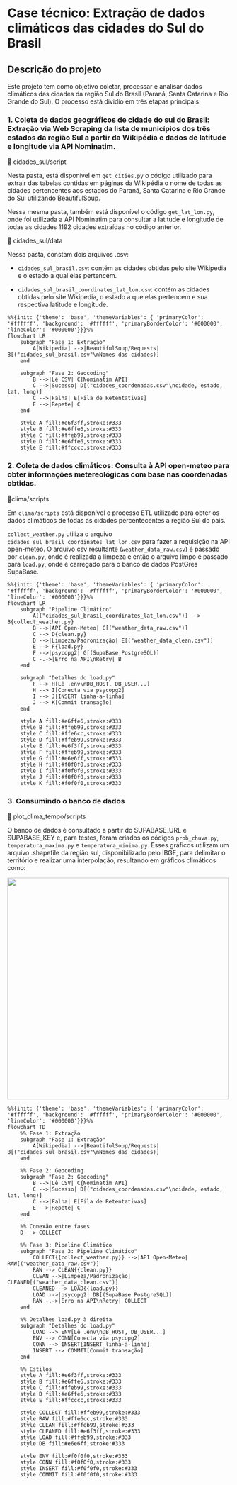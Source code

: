 # Case técnico: Extração de dados climáticos das cidades do Sul do Brasil

## Descrição do projeto

Este projeto tem como objetivo coletar, processar e analisar dados climáticos das cidades da região Sul do Brasil (Paraná, Santa Catarina e Rio Grande do Sul). O processo está dividio em três etapas principais:

### 1. Coleta de dados geográficos de cidade do sul do Brasil: Extração via Web Scraping da lista de municípios dos três estados da região Sul a partir da Wikipédia e dados de latitude e longitude via API Nominatim.

📁 cidades_sul/script

Nesta pasta, está disponível em `get_cities.py` o código utilizado para extrair das tabelas contidas em páginas da Wikipédia o nome de todas as cidades pertencentes aos estados do Paraná, Santa Catarina e Rio Grande do Sul utilizando BeautifulSoup.

Nessa mesma pasta, também está disponível o código `get_lat_lon.py`, onde foi utilizada a API Nominatim para consultar a latitude e longitude de todas as cidades 1192 cidades extraídas no código anterior. 

📁 cidades_sul/data

Nessa pasta, constam dois arquivos .csv: 

- `cidades_sul_brasil.csv`: contém as cidades obtidas pelo site Wikipedia e o estado a qual elas pertencem.

- `cidades_sul_brasil_coordinates_lat_lon.csv`: contém as cidades obtidas pelo site Wikipedia, o estado a que elas pertencem e sua respectiva latitude e longitude.

```mermaid
%%{init: {'theme': 'base', 'themeVariables': { 'primaryColor': '#ffffff', 'background': '#ffffff', 'primaryBorderColor': '#000000', 'lineColor': '#000000'}}}%%
flowchart LR
    subgraph "Fase 1: Extração"
        A[Wikipedia] -->|BeautifulSoup/Requests| B[("cidades_sul_brasil.csv"\nNomes das cidades)]
    end

    subgraph "Fase 2: Geocoding"
        B -->|Lê CSV| C{Nominatim API}
        C -->|Sucesso| D[("cidades_coordenadas.csv"\ncidade, estado, lat, long)]
        C -->|Falha| E[Fila de Retentativas]
        E -->|Repete| C
    end

    style A fill:#e6f3ff,stroke:#333
    style B fill:#e6ffe6,stroke:#333
    style C fill:#ffeb99,stroke:#333
    style D fill:#e6ffe6,stroke:#333
    style E fill:#ffcccc,stroke:#333
```


### 2. Coleta de dados climáticos: Consulta à API open-meteo para obter informações metereológicas com base nas coordenadas obtidas.

📁clima/scripts

Em `clima/scripts` está disponível o processo ETL utilizado para obter os dados climáticos de todas as cidades percentecentes a região Sul do país. 

`collect_weather.py` utiliza o arquivo `cidades_sul_brasil_coordinates_lat_lon.csv` para fazer a requisição na API open-meteo. O arquivo csv resultante (`weather_data_raw.csv`) é passado por `clean.py`, onde é realizada a limpeza e então o arquivo limpo é passado para `load.py`, onde é carregado para o banco de dados PostGres SupaBase.

```mermaid
%%{init: {'theme': 'base', 'themeVariables': { 'primaryColor': '#ffffff', 'background': '#ffffff', 'primaryBorderColor': '#000000', 'lineColor': '#000000'}}}%%
flowchart LR
    subgraph "Pipeline Climático"
        A[("cidades_sul_brasil_coordinates_lat_lon.csv")] --> B{collect_weather.py}
        B -->|API Open-Meteo| C[("weather_data_raw.csv")]
        C --> D{clean.py}
        D -->|Limpeza/Padronização| E[("weather_data_clean.csv")]
        E --> F{load.py}
        F -->|psycopg2| G[(SupaBase PostgreSQL)]
        C -.->|Erro na API\nRetry| B
    end

    subgraph "Detalhes do load.py"
        F --> H[Lê .env\nDB_HOST, DB_USER...]
        H --> I[Conecta via psycopg2]
        I --> J[INSERT linha-a-linha]
        J --> K[Commit transação]
    end

    style A fill:#e6ffe6,stroke:#333
    style B fill:#ffeb99,stroke:#333
    style C fill:#ffe6cc,stroke:#333
    style D fill:#ffeb99,stroke:#333
    style E fill:#e6f3ff,stroke:#333
    style F fill:#ffeb99,stroke:#333
    style G fill:#e6e6ff,stroke:#333
    style H fill:#f0f0f0,stroke:#333
    style I fill:#f0f0f0,stroke:#333
    style J fill:#f0f0f0,stroke:#333
    style K fill:#f0f0f0,stroke:#333

```

### 3. Consumindo o banco de dados 

📁 plot_clima_tempo/scripts

O banco de dados é consultado a partir do SUPABASE_URL e SUPABASE_KEY e, para testes, foram criados os códigos `prob_chuva.py`, `temperatura_maxima.py` e `temperatura_minima.py`. Esses gráficos utilizam um arquivo .shapefile da região sul, disponibilizado pelo IBGE, para delimitar o território e realizar uma interpolação, resultando em gráficos climáticos como:


<img src="https://github.com/user-attachments/assets/d5f644e7-7dae-4a44-8b64-a936b4dd14e9" width="500"/>


```mermaid
%%{init: {'theme': 'base', 'themeVariables': { 'primaryColor': '#ffffff', 'background': '#ffffff', 'primaryBorderColor': '#000000', 'lineColor': '#000000'}}}%%
flowchart TD
    %% Fase 1: Extração
    subgraph "Fase 1: Extração"
        A[Wikipedia] -->|BeautifulSoup/Requests| B[("cidades_sul_brasil.csv"\nNomes das cidades)]
    end

    %% Fase 2: Geocoding
    subgraph "Fase 2: Geocoding"
        B -->|Lê CSV| C{Nominatim API}
        C -->|Sucesso| D[("cidades_coordenadas.csv"\ncidade, estado, lat, long)]
        C -->|Falha| E[Fila de Retentativas]
        E -->|Repete| C
    end

    %% Conexão entre fases
    D --> COLLECT

    %% Fase 3: Pipeline Climático
    subgraph "Fase 3: Pipeline Climático"
        COLLECT{{collect_weather.py}} -->|API Open-Meteo| RAW[("weather_data_raw.csv")]
        RAW --> CLEAN{{clean.py}}
        CLEAN -->|Limpeza/Padronização| CLEANED[("weather_data_clean.csv")]
        CLEANED --> LOAD{{load.py}}
        LOAD -->|psycopg2| DB[(SupaBase PostgreSQL)]
        RAW -.->|Erro na API\nRetry| COLLECT
    end

    %% Detalhes load.py à direita
    subgraph "Detalhes do load.py"
        LOAD --> ENV[Lê .env\nDB_HOST, DB_USER...]
        ENV --> CONN[Conecta via psycopg2]
        CONN --> INSERT[INSERT linha-a-linha]
        INSERT --> COMMIT[Commit transação]
    end

    %% Estilos
    style A fill:#e6f3ff,stroke:#333
    style B fill:#e6ffe6,stroke:#333
    style C fill:#ffeb99,stroke:#333
    style D fill:#e6ffe6,stroke:#333
    style E fill:#ffcccc,stroke:#333

    style COLLECT fill:#ffeb99,stroke:#333
    style RAW fill:#ffe6cc,stroke:#333
    style CLEAN fill:#ffeb99,stroke:#333
    style CLEANED fill:#e6f3ff,stroke:#333
    style LOAD fill:#ffeb99,stroke:#333
    style DB fill:#e6e6ff,stroke:#333

    style ENV fill:#f0f0f0,stroke:#333
    style CONN fill:#f0f0f0,stroke:#333
    style INSERT fill:#f0f0f0,stroke:#333
    style COMMIT fill:#f0f0f0,stroke:#333

```



